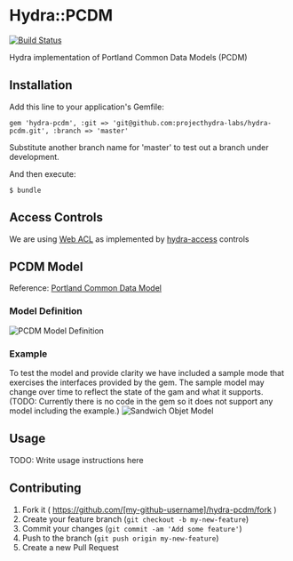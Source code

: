 # Hydra::PCDM
[![Build Status](https://travis-ci.org/projecthydra-labs/hydra-pcdm.svg?branch=re-work_with_model_concerns)](https://travis-ci.org/projecthydra-labs/hydra-pcdm)

Hydra implementation of Portland Common Data Models (PCDM)

## Installation

Add this line to your application's Gemfile:

    gem 'hydra-pcdm', :git => 'git@github.com:projecthydra-labs/hydra-pcdm.git', :branch => 'master'
    
Substitute another branch name for 'master' to test out a branch under development.    
<!-- Temporarily comment out until gem is published.
    gem 'hydra-pcdm' 
-->

And then execute:

    $ bundle
<!-- Temporarily comment out until gem is published.
Or install it yourself as:

    $ gem install hydra-pcdm
-->

## Access Controls
We are using [Web ACL](http://www.w3.org/wiki/WebAccessControl) as implemented by [hydra-access](https://github.com/projecthydra/hydra-head/tree/master/hydra-access-controls) controls

## PCDM Model

Reference:  [Portland Common Data Model](https://wiki.duraspace.org/x/9IoOB)


### Model Definition

![PCDM Model Definition](https://wiki.duraspace.org/download/attachments/68061940/coll-object-file.png?version=1&modificationDate=1425932362178&api=v2)


### Example

To test the model and provide clarity we have included a sample mode that exercises the interfaces provided by the gem.
The sample model may change over time to reflect the state of the gam and what it supports.  
(TODO: Currently there is no code in the gem so it does not support any model including the example.)
![Sandwich Objet Model](https://docs.google.com/drawings/d/1wI4H3AH9pdIPllKIMO356c1cFHUN57azDlgIqMVODSw/pub?w=1369&h=727)

## Usage

TODO: Write usage instructions here

## Contributing

1. Fork it ( https://github.com/[my-github-username]/hydra-pcdm/fork )
2. Create your feature branch (`git checkout -b my-new-feature`)
3. Commit your changes (`git commit -am 'Add some feature'`)
4. Push to the branch (`git push origin my-new-feature`)
5. Create a new Pull Request
